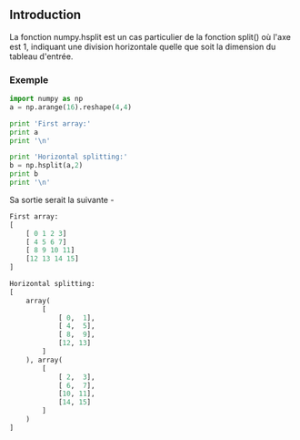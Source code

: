 ## Introduction

La fonction numpy.hsplit est un cas particulier de la fonction split() où l'axe est 1, indiquant une division horizontale quelle que soit la dimension du tableau d'entrée.

### Exemple

```python
import numpy as np 
a = np.arange(16).reshape(4,4) 

print 'First array:' 
print a 
print '\n'  

print 'Horizontal splitting:' 
b = np.hsplit(a,2) 
print b 
print '\n'
```

Sa sortie serait la suivante -

```python
First array:
[
    [ 0 1 2 3]
    [ 4 5 6 7]
    [ 8 9 10 11]
    [12 13 14 15]
]

Horizontal splitting:                                                         
[
    array(
        [
            [ 0,  1],
            [ 4,  5],
            [ 8,  9],
            [12, 13]
        ]
    ), array(
        [
            [ 2,  3],
            [ 6,  7],
            [10, 11],
            [14, 15]
        ]
    )
]
```